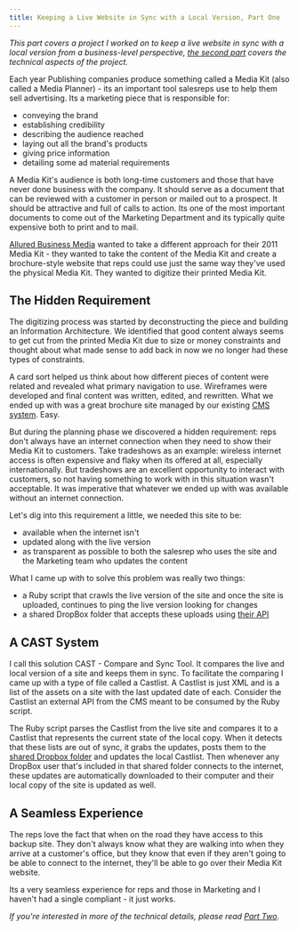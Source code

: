 ```yaml
---
title: Keeping a Live Website in Sync with a Local Version, Part One
---
```


*This part covers a project I worked on to keep a live website in sync with a
local version from a business-level perspective, [the second part][part_two]
covers the technical aspects of the project.*

Each year Publishing companies produce something called a Media Kit (also called
a Media Planner) - its an important tool salesreps use to help them sell
advertising. Its a marketing piece that is responsible for:

* conveying the brand
* establishing credibility
* describing the audience reached
* laying out all the brand's products
* giving price information
* detailing some ad material requirements

A Media Kit's audience is both long-time customers and those that have never
done business with the company. It should serve as a document that can be
reviewed with a customer in person or mailed out to a prospect. It should be
attractive and full of calls to action. Its one of the most important documents
to come out of the Marketing Department and its typically quite expensive both
to print and to mail.

[Allured Business Media][allured] wanted to take a different approach for their
2011 Media Kit - they wanted to take the content of the Media Kit and create a
brochure-style website that reps could use just the same way they've used the
physical Media Kit. They wanted to digitize their printed Media Kit.

## The Hidden Requirement

The digitizing process was started by deconstructing the piece and building an
Information Architecture. We identified that good content always seems to get
cut from the printed Media Kit due to size or money constraints and thought
about what made sense to add back in now we no longer had these types of
constraints.

A card sort helped us think about how different pieces of content were related
and revealed what primary navigation to use. Wireframes were developed and final
content was written, edited, and rewritten. What we ended up with was a great
brochure site managed by our existing [CMS system][click]. Easy.

But during the planning phase we discovered a hidden requirement: reps don't
always have an internet connection when they need to show their Media Kit to
customers. Take tradeshows as an example: wireless internet access is often
expensive and flaky when its offered at all, especially internationally. But
tradeshows are an excellent opportunity to interact with customers, so not
having something to work with in this situation wasn't acceptable. It was
imperative that whatever we ended up with was available without an internet
connection.

Let's dig into this requirement a little, we needed this site to be:

* available when the internet isn't
* updated along with the live version
* as transparent as possible to both the salesrep who uses the site and the
  Marketing team who updates the content

What I came up with to solve this problem was really two things:

* a Ruby script that crawls the live version of the site and once the site is
  uploaded, continues to ping the live version looking for changes
* a shared DropBox folder that accepts these uploads using [their
  API][dropbox_api]

## A CAST System

I call this solution CAST - Compare and Sync Tool. It compares the live and
local version of a site and keeps them in sync. To facilitate the comparing I
came up with a type of file called a Castlist. A Castlist is just XML and is a
list of the assets on a site with the last updated date of each. Consider the
Castlist an external API from the CMS meant to be consumed by the Ruby script.

The Ruby script parses the Castlist from the live site and compares it to a
Castlist that represents the current state of the local copy. When it detects
that these lists are out of sync, it grabs the updates, posts them to the
[shared Dropbox folder][shared] and updates the local Castlist. Then whenever
any DropBox user that's included in that shared folder connects to the internet,
these updates are automatically downloaded to their computer and their local
copy of the site is updated as well.

## A Seamless Experience

The reps love the fact that when on the road they have access to this backup
site. They don't always know what they are walking into when they arrive at a
customer's office, but they know that even if they aren't going to be able to
connect to the internet, they'll be able to go over their Media Kit website.

Its a very seamless experience for reps and those in Marketing and I haven't had
a single compliant - it just works.

*If you're interested in more of the technical details, please read [Part
Two][part_two].*

[part_two]: /posts/2011/08/08/keeping-a-live-website-in-sync-with-a-local-version-part-two.html
[allured]: http://www.allured.com
[click]: http://www.clickability.com
[dropbox_api]: https://www.dropbox.com/developers
[shared]: http://www.dropbox.com/help/19
